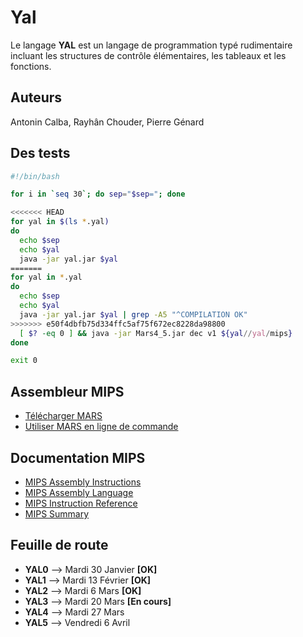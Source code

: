 # Yal
Le langage ​**YAL** est un langage de programmation typé rudimentaire incluant les structures de contrôle élémentaires, les tableaux et les fonctions.

## Auteurs
Antonin Calba, Rayhân Chouder, Pierre Génard

## Des tests
```bash
#!/bin/bash

for i in `seq 30`; do sep="$sep="; done

<<<<<<< HEAD
for yal in $(ls *.yal)
do
  echo $sep
  echo $yal
  java -jar yal.jar $yal
=======
for yal in *.yal
do
  echo $sep
  echo $yal
  java -jar yal.jar $yal | grep -A5 "^COMPILATION OK"
>>>>>>> e50f4dbfb75d334ffc5af75f672ec8228da98800
  [ $? -eq 0 ] && java -jar Mars4_5.jar dec v1 ${yal//yal/mips}
done

exit 0
```

## Assembleur MIPS
- [Télécharger MARS](http://courses.missouristate.edu/KenVollmar/MARS/download.htm)
- [Utiliser MARS en ligne de commande](https://courses.missouristate.edu/KenVollmar/mars/Help/MarsHelpCommand.html)

## Documentation MIPS
- [MIPS Assembly Instructions](https://www2.cs.duke.edu/courses/fall13/compsci250/MIPS-ASM.pdf)
- [MIPS Assembly Language](http://service.scs.carleton.ca/sivarama/org_book/org_book_web/slides/chap_1_versions/ch15_1.pdf)
- [MIPS Instruction Reference](http://www.mrc.uidaho.edu/mrc/people/jff/digital/MIPSir.html)
- [MIPS Summary](http://www.cs.tufts.edu/comp/140/lectures/Day_3/mips_summary.pdf)

## Feuille de route
- **YAL0** --> Mardi 30 Janvier **[OK]**
- **YAL1** --> Mardi 13 Février **[OK]**
- **YAL2** --> Mardi 6 Mars **[OK]**
- **YAL3** --> Mardi 20 Mars **[En cours]**
- **YAL4** --> Mardi 27 Mars
- **YAL5** --> Vendredi 6 Avril


